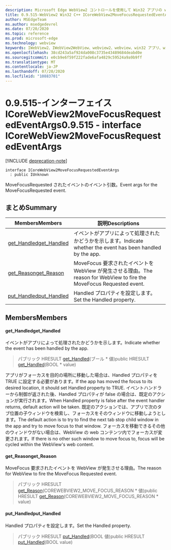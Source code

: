 ```yaml
---
description: Microsoft Edge WebView2 コントロールを使用して Win32 アプリの web コンテンツをホストする
title: 0.9.515-WebView2 Win32 C++ ICoreWebView2MoveFocusRequestedEventArgs
author: MSEdgeTeam
ms.author: msedgedevrel
ms.date: 07/20/2020
ms.topic: reference
ms.prod: microsoft-edge
ms.technology: webview
keywords: IWebView2、IWebView2WebView、webview2、webview、win32 アプリ、win32、edge、ICoreWebView2、ICoreWebView2Controller、browser control、edge html
ms.openlocfilehash: 38cd243a5af924da008c3735e43489684deabd0e
ms.sourcegitcommit: e0cb9e6f59f222fade6afa4829c59524a9a9b9ff
ms.translationtype: MT
ms.contentlocale: ja-JP
ms.lasthandoff: 07/20/2020
ms.locfileid: "10883701"
---
```

# <span data-ttu-id="b124d-104">0.9.515-インターフェイス ICoreWebView2MoveFocusRequestedEventArgs</span><span class="sxs-lookup"><span data-stu-id="b124d-104">0.9.515 - interface ICoreWebView2MoveFocusRequestedEventArgs</span></span> 

[!INCLUDE [deprecation-note](../../includes/deprecation-note.md)]

```
interface ICoreWebView2MoveFocusRequestedEventArgs
  : public IUnknown
```

<span data-ttu-id="b124d-105">MoveFocusRequested されたイベントのイベント引数。</span><span class="sxs-lookup"><span data-stu-id="b124d-105">Event args for the MoveFocusRequested event.</span></span>

## <span data-ttu-id="b124d-106">まとめ</span><span class="sxs-lookup"><span data-stu-id="b124d-106">Summary</span></span>

 <span data-ttu-id="b124d-107">Members</span><span class="sxs-lookup"><span data-stu-id="b124d-107">Members</span></span>                        | <span data-ttu-id="b124d-108">説明</span><span class="sxs-lookup"><span data-stu-id="b124d-108">Descriptions</span></span>
--------------------------------|---------------------------------------------
[<span data-ttu-id="b124d-109">get_Handled</span><span class="sxs-lookup"><span data-stu-id="b124d-109">get_Handled</span></span>](#get_handled) | <span data-ttu-id="b124d-110">イベントがアプリによって処理されたかどうかを示します。</span><span class="sxs-lookup"><span data-stu-id="b124d-110">Indicate whether the event has been handled by the app.</span></span>
[<span data-ttu-id="b124d-111">get_Reason</span><span class="sxs-lookup"><span data-stu-id="b124d-111">get_Reason</span></span>](#get_reason) | <span data-ttu-id="b124d-112">MoveFocus 要求されたイベントを WebView が発生させる理由。</span><span class="sxs-lookup"><span data-stu-id="b124d-112">The reason for WebView to fire the MoveFocus Requested event.</span></span>
[<span data-ttu-id="b124d-113">put_Handled</span><span class="sxs-lookup"><span data-stu-id="b124d-113">put_Handled</span></span>](#put_handled) | <span data-ttu-id="b124d-114">Handled プロパティを設定します。</span><span class="sxs-lookup"><span data-stu-id="b124d-114">Set the Handled property.</span></span>

## <span data-ttu-id="b124d-115">Members</span><span class="sxs-lookup"><span data-stu-id="b124d-115">Members</span></span>

#### <span data-ttu-id="b124d-116">get_Handled</span><span class="sxs-lookup"><span data-stu-id="b124d-116">get_Handled</span></span> 

<span data-ttu-id="b124d-117">イベントがアプリによって処理されたかどうかを示します。</span><span class="sxs-lookup"><span data-stu-id="b124d-117">Indicate whether the event has been handled by the app.</span></span>

> <span data-ttu-id="b124d-118">パブリック HRESULT [get_Handled](#get_handled)(ブール \* 値)</span><span class="sxs-lookup"><span data-stu-id="b124d-118">public HRESULT [get_Handled](#get_handled)(BOOL \* value)</span></span>

<span data-ttu-id="b124d-119">アプリがフォーカスを目的の場所に移動した場合は、Handled プロパティを TRUE に設定する必要があります。</span><span class="sxs-lookup"><span data-stu-id="b124d-119">If the app has moved the focus to its desired location, it should set Handled property to TRUE.</span></span> <span data-ttu-id="b124d-120">イベントハンドラーから制御が返された後、Handled プロパティが false の場合は、既定のアクションが実行されます。</span><span class="sxs-lookup"><span data-stu-id="b124d-120">When Handled property is false after the event handler returns, default action will be taken.</span></span> <span data-ttu-id="b124d-121">既定のアクションでは、アプリで次のタブ位置の子ウィンドウを検索し、フォーカスをそのウィンドウに移動しようとします。</span><span class="sxs-lookup"><span data-stu-id="b124d-121">The default action is to try to find the next tab stop child window in the app and try to move focus to that window.</span></span> <span data-ttu-id="b124d-122">フォーカスを移動できるその他のウィンドウがない場合は、WebView の web コンテンツ内でフォーカスが変更されます。</span><span class="sxs-lookup"><span data-stu-id="b124d-122">If there is no other such window to move focus to, focus will be cycled within the WebView's web content.</span></span>

#### <span data-ttu-id="b124d-123">get_Reason</span><span class="sxs-lookup"><span data-stu-id="b124d-123">get_Reason</span></span> 

<span data-ttu-id="b124d-124">MoveFocus 要求されたイベントを WebView が発生させる理由。</span><span class="sxs-lookup"><span data-stu-id="b124d-124">The reason for WebView to fire the MoveFocus Requested event.</span></span>

> <span data-ttu-id="b124d-125">パブリック HRESULT [get_Reason](#get_reason)(COREWEBVIEW2_MOVE_FOCUS_REASON \* 値)</span><span class="sxs-lookup"><span data-stu-id="b124d-125">public HRESULT [get_Reason](#get_reason)(COREWEBVIEW2_MOVE_FOCUS_REASON \* value)</span></span>

#### <span data-ttu-id="b124d-126">put_Handled</span><span class="sxs-lookup"><span data-stu-id="b124d-126">put_Handled</span></span> 

<span data-ttu-id="b124d-127">Handled プロパティを設定します。</span><span class="sxs-lookup"><span data-stu-id="b124d-127">Set the Handled property.</span></span>

> <span data-ttu-id="b124d-128">パブリック HRESULT [put_Handled](#put_handled)(BOOL 値)</span><span class="sxs-lookup"><span data-stu-id="b124d-128">public HRESULT [put_Handled](#put_handled)(BOOL value)</span></span>

